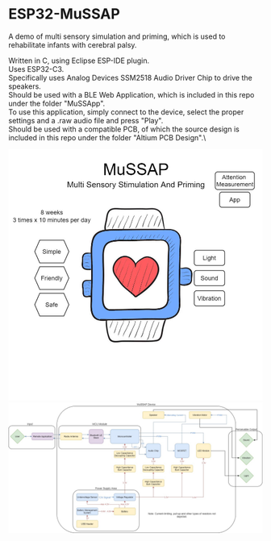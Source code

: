 # ESP32-MuSSAP
A demo of multi sensory simulation and priming, which is used to rehabilitate infants with cerebral palsy.

Written in C, using Eclipse ESP-IDE plugin.\
Uses ESP32-C3.\
Specifically uses Analog Devices SSM2518 Audio Driver Chip to drive the speakers.\
Should be used with a BLE Web Application, which is included in this repo under the folder "MuSSApp".\
	To use this application, simply connect to the device, select the proper settings and a .raw audio file and press "Play".\
Should be used with a compatible PCB, of which the source design is included in this repo under the folder "Altium PCB Design".\

![General Concept](./Multimedia/Images/MuSSAP_General_Concept_English.jpg)
![Architectural Diagram](./Multimedia/Images/Technical%20Design/Architectural%20Diagram.jpg)




